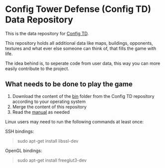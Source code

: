 # Config Tower Defense (Config TD) Data Repository

This is the data repository for [Config TD](https://github.com/PascalCorpsman/ConfigTD).

This repository holds all additional data like maps, buildings, opponents, textures and what ever else someone can think of, that fills the game with life.

The idea behind is, to seperate code from user data, this way you can more easily contribute to the project.

## What needs to be done to play the game

1. Download the content of the [bin](https://github.com/PascalCorpsman/ConfigTD/tree/main/bin) folder from the Config TD repository according to your operating system
2. Merge the content of this repository
3. Read the [manual](https://github.com/PascalCorpsman/ConfigTD/tree/main/documentation/Readme.md) as needed

Linux users may need to run the following commands at least once:<br>

SSH bindings:

> sudo apt-get install libssl-dev

OpenGL bindings:

> sudo apt-get install freeglut3-dev